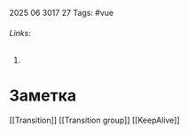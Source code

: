 2025 06 3017 27
Tags: #vue 
###### Links: 
1) 
# Заметка
[[Transition]]
[[Transition group]]
[[KeepAlive]]